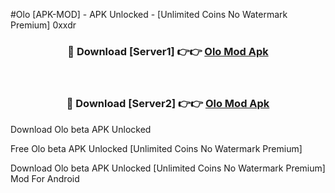 #Olo [APK-MOD] - APK Unlocked - [Unlimited Coins No Watermark Premium] 0xxdr



<div align="center">

<h3>🔴 Download [Server1] 👉👉 <a href="https://momento.my/?title=Olo">Olo Mod Apk</a></h3><br>

<h3>🔴 Download [Server2] 👉👉 <a href="https://momento.my/?title=Olo">Olo Mod Apk</a></h3>
</div>



Download Olo beta APK Unlocked

Free Olo beta APK Unlocked [Unlimited Coins No Watermark Premium]

Download Olo beta APK Unlocked [Unlimited Coins No Watermark Premium] Mod For Android
